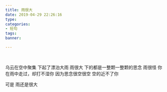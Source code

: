 ```yaml
---
title: 雨很大
date: 2019-04-29 22:26:16
type: 
categories: 
- 短句
tags:
banner: 

---
```


<br />

乌云在空中聚集
下起了漂泊大雨
雨很大
下的都是一整颗一整颗的思念
雨很怪
你在雨中走过，却打不湿你
因为思念很空很空
空的近不了你

可是
雨还是很大